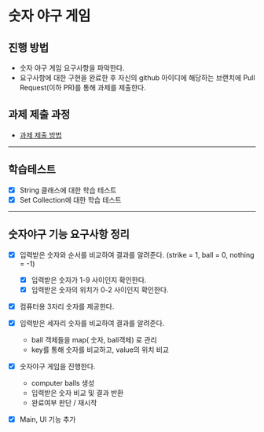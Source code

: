 # 숫자 야구 게임
## 진행 방법
* 숫자 야구 게임 요구사항을 파악한다.
* 요구사항에 대한 구현을 완료한 후 자신의 github 아이디에 해당하는 브랜치에 Pull Request(이하 PR)를 통해 과제를 제출한다.

## 과제 제출 과정
* [과제 제출 방법](https://github.com/next-step/nextstep-docs/tree/master/precourse)

---
## 학습테스트
* [x] String 클래스에 대한 학습 테스트
* [x] Set Collection에 대한 학습 테스트

---
## 숫자야구 기능 요구사항 정리
* [x] 입력받은 숫자와 순서를 비교하여 결과를 알려준다. (strike = 1,  ball = 0, nothing = -1)
    * [x] 입력받은 숫자가 1-9 사이인지 확인한다.
    * [x] 입력받은 숫자의 위치가 0-2 사이인지 확인한다.

* [x] 컴퓨터용 3자리 숫자를 제공한다.

* [x] 입력받은 세자리 숫자를 비교하여 결과를 알려준다.
    * ball 객체들을 map( 숫자, ball객체) 로 관리
    * key를 통해 숫자를 비교하고, value의 위치 비교
    
* [x] 숫자야구 게임을 진행한다.
    * computer balls 생성
    * 입력받은 숫자 비교 및 결과 반환
    * 완료여부 판단 / 재시작
    
* [x] Main, UI 기능 추가